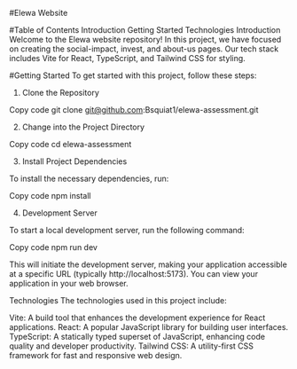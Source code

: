


#Elewa Website


#Table of Contents
Introduction
Getting Started
Technologies
Introduction
Welcome to the Elewa website repository! In this project, we have focused on creating the social-impact, invest, and about-us pages. Our tech stack includes Vite for React, TypeScript, and Tailwind CSS for styling.

#Getting Started
To get started with this project, follow these steps:

1. Clone the Repository

Copy code
git clone git@github.com:Bsquiat1/elewa-assessment.git

2. Change into the Project Directory

Copy code
cd elewa-assessment

3. Install Project Dependencies

To install the necessary dependencies, run:

Copy code
npm install

4. Development Server

To start a local development server, run the following command:

Copy code
npm run dev

This will initiate the development server, making your application accessible at a specific URL (typically http://localhost:5173). You can view your application in your web browser.

Technologies
The technologies used in this project include:

Vite: A build tool that enhances the development experience for React applications.
React: A popular JavaScript library for building user interfaces.
TypeScript: A statically typed superset of JavaScript, enhancing code quality and developer productivity.
Tailwind CSS: A utility-first CSS framework for fast and responsive web design.
